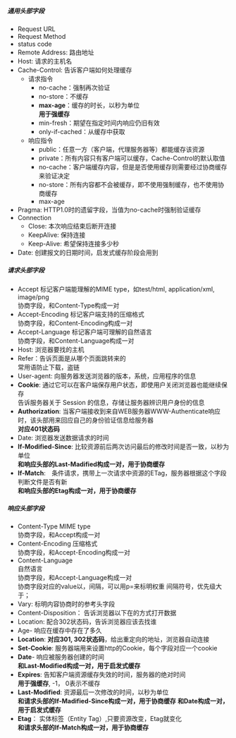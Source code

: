 ##### 通用头部字段
- Request URL
- Request Method
- status code
- Remote Address: 路由地址 
- Host: 请求的主机名
- Cache-Control: 告诉客户端如何处理缓存 
  - 请求指令
    - no-cache：强制再次验证
    - no-store：不缓存
    - **max-age**：缓存的时长，以秒为单位     
    **用于强缓存**
    - min-fresh：期望在指定时间内响应仍旧有效
    - only-if-cached：从缓存中获取 
  - 响应指令
    - public：任意一方（客户端，代理服务器等）都能缓存该资源
    - private：所有内容只有客户端可以缓存，Cache-Control的默认取值
    - no-cache：客户端缓存内容，但是是否使用缓存则需要经过协商缓存来验证决定
    - no-store：所有内容都不会被缓存，即不使用强制缓存，也不使用协商缓存
    - max-age
- Pragma: HTTP1.0时的遗留字段，当值为no-cache时强制验证缓存
- Connection
  - Close: 本次响应结束后断开连接  
  - KeepAlive: 保持连接  
  - Keep-Alive: 希望保持连接多少秒
- Date: 创建报文的日期时间，启发式缓存阶段会用到   

##### 请求头部字段
- Accept
标记客户端能理解的MIME type，如test/html, application/xml, image/png   
协商字段，和Content-Type构成一对    
- Accept-Encoding
标记客户端支持的压缩格式     
协商字段，和Content-Encoding构成一对  
- Accept-Language
标记客户端可理解的自然语言   
协商字段，和Content-Language构成一对     
- Host: 浏览器要找的主机
- Refer：告诉页面是从哪个页面跳转来的   
常用语防止下载，盗链   
- User-agent: 向服务器发送浏览器的版本，系统，应用程序的信息  
- **Cookie**: 通过它可以在客户端保存用户状态，即使用户关闭浏览器也能继续保存   
告诉服务器关于 Session 的信息，存储让服务器辨识用户身份的信息   
- **Authorization**: 当客户端接收到来自WEB服务器WWW-Authenticate响应时，该头部用来回应自己的身份验证信息给服务器   
**对应401状态码**    
- Date: 浏览器发送数据请求的时间  
- **If-Modified-Since**: 比较资源前后两次访问最后的修改时间是否一致，以秒为单位     
**和响应头部的Last-Madified构成一对，用于协商缓存** 
- **If-Match**:　条件请求，携带上一次请求中资源的ETag，服务器根据这个字段判断文件是否有新   
**和响应头部的Etag构成一对，用于协商缓存**  

##### 响应头部字段 
- Content-Type
MIME type    
协商字段，和Accept构成一对   
- Content-Encoding
压缩格式      
协商字段，和Accept-Encoding构成一对 
- Content-Language  
自然语言   
协商字段，和Accept-Language构成一对     
协商字段对应的value以，间隔，可以用p=来标明权重
间隔符号，优先级大于；
- Vary: 标明内容协商时的参考头字段
- Content-Disposition： 告诉浏览器以下在的方式打开数据   
- Location: 配合302状态码，告诉浏览器应该去找谁   
- Age- 响应在缓存中存在了多久
- **Location**: **对应301, 302状态码**，给出重定向的地址，浏览器自动连接
- **Set-Cookie**: 服务器端用来设置http的Cookie，每个字段对应一个cookie
- **Date**- 响应被服务器创建的时间   
**和Last-Modified构成一对，用于启发式缓存**
- **Expires**: 告知客户端资源缓存失效的时间，服务器的绝对时间    
**用于强缓存**, -1， 0表示不缓存  
- **Last-Modified**: 资源最后一次修改的时间，以秒为单位     
**和请求头部的If-Madified-Since构成一对，用于协商缓存** 
**和Date构成一对，用于启发式缓存**
- **Etag**： 实体标签（Entity Tag）,只要资源改变，Etag就变化   
**和请求头部的If-Match构成一对，用于协商缓存**  

